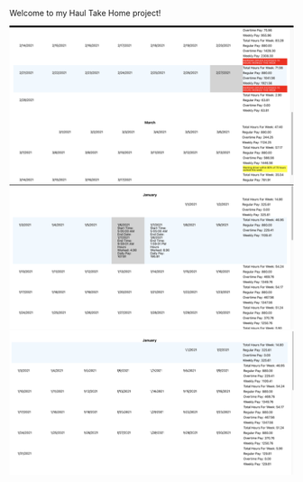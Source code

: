 Welcome to my Haul Take Home project!

![demo-1](public/demo1.png)
![demo-2](public/demo2.png)
![demo-3](public/demo3.png)